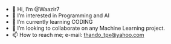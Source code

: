 - 👋 Hi, I’m @Waazir7
- 👀 I’m interested in Programming and AI
- 🌱 I’m currently learning CODING
- 💞️ I’m looking to collaborate on any Machine Learning project.
- 📫 How to reach me; e-mail: thando_tpx@yahoo.com

<!---
Waazir7/Waazir7 is a ✨ special ✨ repository because its `README.md` (this file) appears on your GitHub profile.
You can click the Preview link to take a look at your changes.
--->
